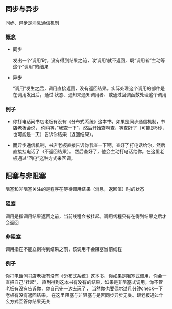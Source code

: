 
## 同步与异步

同步、异步是消息通信机制

### 概念

- 同步 
  
  发出一个‘调用’时，没有得到结果之前，改‘调用’就不返回，既“调用者”主动等这个“调用”的结果
  
- 异步
  
  “调用”发生之后，调用直接返回，没有返回结果。实际处理这个调用的部件是在调用发出后，通过
  状态、通知来通知调用者、或通过回调函数处理这个调用
  
### 例子

- 你打电话问书店老板有没有《分布式系统》这本书，如果是同步通信机制，书店老板会说，
你稍等，”我查一下"，然后开始查啊查，等查好了（可能是5秒，也可能是一天）告诉你结果（返回结果）。

- 而异步通信机制，书店老板直接告诉你我查一下啊，查好了打电话给你，然后直接挂电话了（不返回结果）。
然后查好了，他会主动打电话给你。在这里老板通过“回电”这种方式来回调。
   
## 阻塞与非阻塞
   
阻塞和非阻塞关注的是程序在等待调用结果（消息，返回值）时的状态

### 阻塞

调用是指调用结果返回之前，当前线程会被挂起。调用线程只有在得到结果之后才会返回

### 非阻塞

调用指在不能立刻得到结果之前，该调用不会阻塞当前线程

### 例子

你打电话问书店老板有没有《分布式系统》这本书，你如果是阻塞式调用，你会一直把自己“挂起”，
直到得到这本书有没有的结果，如果是非阻塞式调用，你不管老板有没有告诉你，你自己先一边去玩了， 
当然你也要偶尔过几分钟check一下老板有没有返回结果。
在这里阻塞与非阻塞与是否同步异步无关。跟老板通过什么方式回答你结果无关

   
